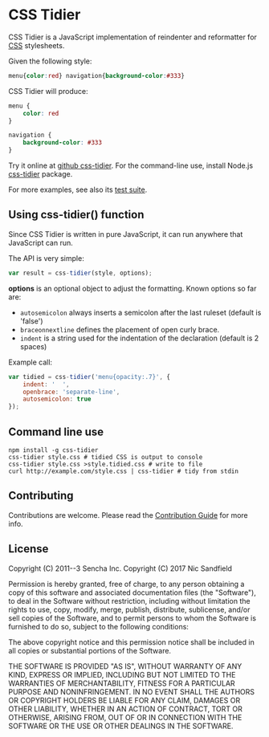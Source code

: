 # CSS Tidier

CSS Tidier is a JavaScript implementation of reindenter and reformatter for
[CSS](http://www.w3.org/Style/CSS/) stylesheets.

Given the following style:

```css
menu{color:red} navigation{background-color:#333}
```

CSS Tidier will produce:

```css
menu {
    color: red
}

navigation {
    background-color: #333
}
```

Try it online at [github css-tidier](https://niczero.github.io/css-tidier).  For
the command-line use, install Node.js
[css-tidier](https://npmjs.org/package/css-tidier) package.

For more examples, see also its [test
suite](http://niczero.github.io/css-tidier/test).

## Using css-tidier() function

Since CSS Tidier is written in pure JavaScript, it can run anywhere that
JavaScript can run.

The API is very simple:

```javascript
var result = css-tidier(style, options);
```

**options** is an optional object to adjust the formatting.  Known options so
far are:

  *  <code>autosemicolon</code> always inserts a semicolon after the last
     ruleset (default is 'false')
  *  <code>braceonnextline</code> defines the placement of open curly brace.
  *  <code>indent</code> is a string used for the indentation of the declaration
     (default is 2 spaces)

Example call:

```javascript
var tidied = css-tidier('menu{opacity:.7}', {
    indent: '  ',
    openbrace: 'separate-line',
    autosemicolon: true
});
```

## Command line use

```
npm install -g css-tidier
css-tidier style.css # tidied CSS is output to console
css-tidier style.css >style.tidied.css # write to file
curl http://example.com/style.css | css-tidier # tidy from stdin
```

## Contributing

Contributions are welcome.  Please read the [Contribution
Guide](https://github.com/niczero/css-tidier/blob/master/CONTRIBUTING.md)
for more info.

## License

Copyright (C) 2011--3 Sencha Inc.
Copyright (C) 2017 Nic Sandfield

Permission is hereby granted, free of charge, to any person obtaining a copy of
this software and associated documentation files (the "Software"), to deal in
the Software without restriction, including without limitation the rights to
use, copy, modify, merge, publish, distribute, sublicense, and/or sell copies of
the Software, and to permit persons to whom the Software is furnished to do so,
subject to the following conditions:

The above copyright notice and this permission notice shall be included in all
copies or substantial portions of the Software.

THE SOFTWARE IS PROVIDED "AS IS", WITHOUT WARRANTY OF ANY KIND, EXPRESS OR
IMPLIED, INCLUDING BUT NOT LIMITED TO THE WARRANTIES OF MERCHANTABILITY, FITNESS
FOR A PARTICULAR PURPOSE AND NONINFRINGEMENT.  IN NO EVENT SHALL THE AUTHORS OR
COPYRIGHT HOLDERS BE LIABLE FOR ANY CLAIM, DAMAGES OR OTHER LIABILITY, WHETHER
IN AN ACTION OF CONTRACT, TORT OR OTHERWISE, ARISING FROM, OUT OF OR IN
CONNECTION WITH THE SOFTWARE OR THE USE OR OTHER DEALINGS IN THE SOFTWARE.
